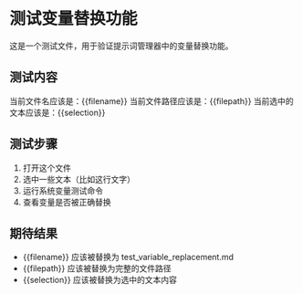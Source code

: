 # 测试变量替换功能

这是一个测试文件，用于验证提示词管理器中的变量替换功能。

## 测试内容

当前文件名应该是：{{filename}}
当前文件路径应该是：{{filepath}}
当前选中的文本应该是：{{selection}}

## 测试步骤

1. 打开这个文件
2. 选中一些文本（比如这行文字）
3. 运行系统变量测试命令
4. 查看变量是否被正确替换

## 期待结果

- {{filename}} 应该被替换为 test_variable_replacement.md
- {{filepath}} 应该被替换为完整的文件路径
- {{selection}} 应该被替换为选中的文本内容 